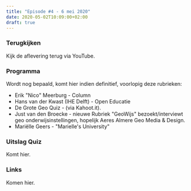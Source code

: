 ```yaml
---
title: "Episode #4 - 6 mei 2020"
date: 2020-05-02T10:09:00+02:00
draft: true
---
```


### Terugkijken
Kijk de aflevering terug via YouTube.

### Programma

Wordt nog bepaald, komt hier indien definitief, voorlopig deze rubrieken:

* Erik "Nico" Meerburg - Column
* Hans van der Kwast (IHE Delft) - Open Educatie
* De Grote Geo Quiz -  (via Kahoot.it).
* Just van den Broecke - nieuwe Rubriek "GeoWijs" bezoekt/interviewt geo onderwijsinstellingen, hopelijk Aeres Almere Geo Media & Design. 
* Mariëlle Geers - "Marielle's University"

### Uitslag Quiz

Komt hier.

### Links

Komen hier.
				